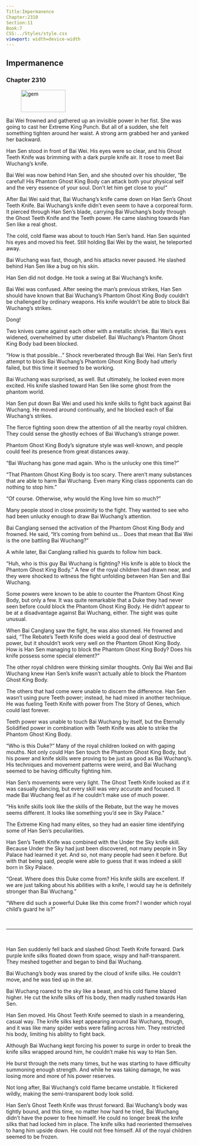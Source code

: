 ```yaml
---
Title:Impermanence 
Chapter:2310 
Section:11 
Book:7 
CSS:../Styles/style.css 
viewport: width=device-width
---
```

  
## Impermanence
### Chapter 2310
  
<figure>
	<img src="../Images/gem.gif" alt="gem" id="gem" width="120" height="60" />
</figure>
  

  
Bai Wei frowned and gathered up an invisible power in her fist. She was going to cast her Extreme King Punch. But all of a sudden, she felt something tighten around her waist. A strong arm grabbed her and yanked her backward.

Han Sen stood in front of Bai Wei. His eyes were so clear, and his Ghost Teeth Knife was brimming with a dark purple knife air. It rose to meet Bai Wuchang’s knife.

Bai Wei was now behind Han Sen, and she shouted over his shoulder, “Be careful! His Phantom Ghost King Body can attack both your physical self and the very essence of your soul. Don’t let him get close to you!”

After Bai Wei said that, Bai Wuchang’s knife came down on Han Sen’s Ghost Teeth Knife. Bai Wuchang’s knife didn’t even seem to have a corporeal form. It pierced through Han Sen’s blade, carrying Bai Wuchang’s body through the Ghost Teeth Knife and the Teeth power. He came slashing towards Han Sen like a real ghost.

The cold, cold flame was about to touch Han Sen’s hand. Han Sen squinted his eyes and moved his feet. Still holding Bai Wei by the waist, he teleported away.

Bai Wuchang was fast, though, and his attacks never paused. He slashed behind Han Sen like a bug on his skin.

Han Sen did not dodge. He took a swing at Bai Wuchang’s knife.

Bai Wei was confused. After seeing the man’s previous strikes, Han Sen should have known that Bai Wuchang’s Phantom Ghost King Body couldn’t be challenged by ordinary weapons. His knife wouldn’t be able to block Bai Wuchang’s strikes.

Dong!

Two knives came against each other with a metallic shriek. Bai Wei’s eyes widened, overwhelmed by utter disbelief. Bai Wuchang’s Phantom Ghost King Body bad been blocked.

“How is that possible…” Shock reverberated through Bai Wei. Han Sen’s first attempt to block Bai Wuchang’s Phantom Ghost King Body had utterly failed, but this time it seemed to be working.

Bai Wuchang was surprised, as well. But ultimately, he looked even more excited. His knife slashed toward Han Sen like some ghost from the phantom world.

Han Sen put down Bai Wei and used his knife skills to fight back against Bai Wuchang. He moved around continually, and he blocked each of Bai Wuchang’s strikes.

The fierce fighting soon drew the attention of all the nearby royal children. They could sense the ghostly echoes of Bai Wuchang’s strange power.

Phantom Ghost King Body’s signature style was well-known, and people could feel its presence from great distances away.

“Bai Wuchang has gone mad again. Who is the unlucky one this time?”

“That Phantom Ghost King Body is too scary. There aren’t many substances that are able to harm Bai Wuchang. Even many King class opponents can do nothing to stop him.”

“Of course. Otherwise, why would the King love him so much?”

Many people stood in close proximity to the fight. They wanted to see who had been unlucky enough to draw Bai Wuchang’s attention.

Bai Canglang sensed the activation of the Phantom Ghost King Body and frowned. He said, “It’s coming from behind us… Does that mean that Bai Wei is the one battling Bai Wuchang?”

A while later, Bai Canglang rallied his guards to follow him back.

“Huh, who is this guy Bai Wuchang is fighting? His knife is able to block the Phantom Ghost King Body.” A few of the royal children had drawn near, and they were shocked to witness the fight unfolding between Han Sen and Bai Wuchang.

Some powers were known to be able to counter the Phantom Ghost King Body, but only a few. It was quite remarkable that a Duke they had never seen before could block the Phantom Ghost King Body. He didn’t appear to be at a disadvantage against Bai Wuchang, either. The sight was quite unusual.

When Bai Canglang saw the fight, he was also stunned. He frowned and said, “The Rebate’s Teeth Knife does wield a good deal of destructive power, but it shouldn’t work very well on the Phantom Ghost King Body. How is Han Sen managing to block the Phantom Ghost King Body? Does his knife possess some special element?”

The other royal children were thinking similar thoughts. Only Bai Wei and Bai Wuchang knew Han Sen’s knife wasn’t actually able to block the Phantom Ghost King Body.

The others that had come were unable to discern the difference. Han Sen wasn’t using pure Teeth power; instead, he had mixed in another technique. He was fueling Teeth Knife with power from The Story of Genes, which could last forever.

Teeth power was unable to touch Bai Wuchang by itself, but the Eternally Solidified power in combination with Teeth Knife was able to strike the Phantom Ghost King Body.

“Who is this Duke?” Many of the royal children looked on with gaping mouths. Not only could Han Sen touch the Phantom Ghost King Body, but his power and knife skills were proving to be just as good as Bai Wuchang’s. His techniques and movement patterns were weird, and Bai Wuchang seemed to be having difficulty fighting him.

Han Sen’s movements were very light. The Ghost Teeth Knife looked as if it was casually dancing, but every skill was very accurate and focused. It made Bai Wuchang feel as if he couldn’t make use of much power.

“His knife skills look like the skills of the Rebate, but the way he moves seems different. It looks like something you’d see in Sky Palace.”

The Extreme King had many elites, so they had an easier time identifying some of Han Sen’s peculiarities.

Han Sen’s Teeth Knife was combined with the Under the Sky knife skill. Because Under the Sky had just been discovered, not many people in Sky Palace had learned it yet. And so, not many people had seen it before. But with that being said, people were able to guess that it was indeed a skill born in Sky Palace.

“Great. Where does this Duke come from? His knife skills are excellent. If we are just talking about his abilities with a knife, I would say he is definitely stronger than Bai Wuchang.”

“Where did such a powerful Duke like this come from? I wonder which royal child’s guard he is?”

<br>

*****

<br>

Han Sen suddenly fell back and slashed Ghost Teeth Knife forward. Dark purple knife silks floated down from space, wispy and half-transparent. They meshed together and began to bind Bai Wuchang.

Bai Wuchang’s body was snared by the cloud of knife silks. He couldn’t move, and he was tied up in the air.

Bai Wuchang roared to the sky like a beast, and his cold flame blazed higher. He cut the knife silks off his body, then madly rushed towards Han Sen.

Han Sen moved. His Ghost Teeth Knife seemed to slash in a meandering, casual way. The knife silks kept appearing around Bai Wuchang, though, and it was like many spider webs were falling across him. They restricted his body, limiting his ability to fight back.

Although Bai Wuchang kept forcing his power to surge in order to break the knife silks wrapped around him, he couldn’t make his way to Han Sen.

He burst through the nets many times, but he was starting to have difficulty summoning enough strength. And while he was taking damage, he was losing more and more of his power reserves.

Not long after, Bai Wuchang’s cold flame became unstable. It flickered wildly, making the semi-transparent body look solid.

Han Sen’s Ghost Teeth Knife was thrust forward. Bai Wuchang’s body was tightly bound, and this time, no matter how hard he tried, Bai Wuchang didn’t have the power to free himself. He could no longer break the knife silks that had locked him in place. The knife silks had reoriented themselves to hang him upside down. He could not free himself. All of the royal children seemed to be frozen.